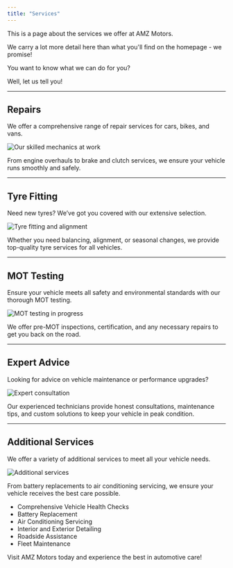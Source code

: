 ```yaml
---
title: "Services"
---
```


This is a page about the services we offer at AMZ Motors.

We carry a lot more detail here than what you'll find on the homepage - we promise!

You want to know what we can do for you?

Well, let us tell you!

---

## Repairs

We offer a comprehensive range of repair services for cars, bikes, and vans.

<!-- Here is a snapshot of our expert mechanics at work -->

![Our skilled mechanics at work](/images/mechanic-at-work.jpg)

From engine overhauls to brake and clutch services, we ensure your vehicle runs smoothly and safely.

---

## Tyre Fitting

Need new tyres? We’ve got you covered with our extensive selection.

<!-- Check out our tyre fitting services -->

![Tyre fitting and alignment](/images/tyre-fitting.jpeg)

Whether you need balancing, alignment, or seasonal changes, we provide top-quality tyre services for all vehicles.

---

## MOT Testing

Ensure your vehicle meets all safety and environmental standards with our thorough MOT testing.

<!-- See our team in action during an MOT test -->

![MOT testing in progress](/images/mot-testing.jpeg)

We offer pre-MOT inspections, certification, and any necessary repairs to get you back on the road.

---

## Expert Advice

Looking for advice on vehicle maintenance or performance upgrades?

<!-- Our experts are here to help -->

![Expert consultation](/images/mechanic-consultation.jpeg)

Our experienced technicians provide honest consultations, maintenance tips, and custom solutions to keep your vehicle in peak condition.

---

## Additional Services

We offer a variety of additional services to meet all your vehicle needs.

<!-- Discover more about what we offer -->

![Additional services](/images/mechanic-services.jpeg)

From battery replacements to air conditioning servicing, we ensure your vehicle receives the best care possible.

* Comprehensive Vehicle Health Checks
* Battery Replacement
* Air Conditioning Servicing
* Interior and Exterior Detailing
* Roadside Assistance
* Fleet Maintenance

Visit AMZ Motors today and experience the best in automotive care!
